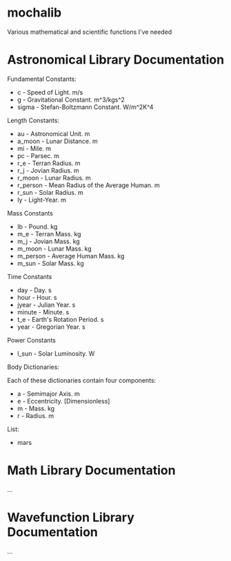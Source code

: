 # mochalib
Various mathematical and scientific functions I've needed

# Astronomical Library Documentation
Fundamental Constants:

* c - Speed of Light. m/s
* g - Gravitational Constant. m^3/kgs^2
* sigma - Stefan-Boltzmann Constant. W/m^2K^4

Length Constants:
* au - Astronomical Unit. m
* a_moon - Lunar Distance. m
* mi - Mile. m
* pc - Parsec. m
* r_e - Terran Radius. m
* r_j - Jovian Radius. m
* r_moon - Lunar Radius. m
* r_person - Mean Radius of the Average Human. m
* r_sun - Solar Radius. m
* ly - Light-Year. m

Mass Constants

* lb - Pound. kg
* m_e - Terran Mass. kg
* m_j - Jovian Mass. kg
* m_moon - Lunar Mass. kg
* m_person - Average Human Mass. kg
* m_sun - Solar Mass. kg

Time Constants

* day - Day. s
* hour - Hour. s
* jyear - Julian Year. s
* minute - Minute. s
* t_e - Earth's Rotation Period. s
* year - Gregorian Year. s

Power Constants

* l_sun - Solar Luminosity. W

Body Dictionaries:

Each of these dictionaries contain four components:

* a - Semimajor Axis. m
* e - Eccentricity. [Dimensionless]
* m - Mass. kg
* r - Radius. m

List:

* mars

# Math Library Documentation
...

# Wavefunction Library Documentation
...

